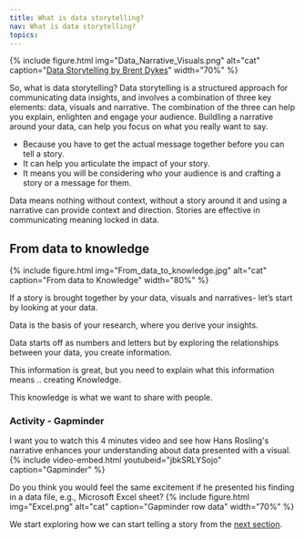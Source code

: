 ```yaml
---
title: What is data storytelling?
nav: What is data storytelling?
topics: 
---
```


{% include figure.html img="Data_Narrative_Visuals.png" alt="cat" caption="[Data Storytelling by Brent Dykes](https://www.forbes.com/sites/brentdykes/2016/03/31/data-storytelling-the-essential-data-science-skill-everyone-needs/?sh=17e9ede252ad)" width="70%" %}

So, what is data storytelling? Data storytelling is a structured approach for communicating data insights, and involves a combination of three key elements: data, visuals and narrative. The combination of the three can help you explain, enlighten and engage your audience.
Buildling a narrative around your data, can help you focus on what you really want to say.
- Because you have to get the actual message together before you can tell a story.
- It can help you articulate the impact of your story.
- It means you will be considering who your audience is and crafting a story or a message for them.

Data means nothing without context, without a story around it and using a narrative can provide context and direction.
Stories are effective in communicating meaning locked in data.

## From data to knowledge
{% include figure.html img="From_data_to_knowledge.jpg" alt="cat" caption="From data to Knowledge" width="80%" %}


If a story is brought together by your data, visuals and narratives- let’s start by looking at your data.  

Data is the basis of your research, where you derive your insights.  

Data starts off as numbers and letters but by exploring the relationships between your data, you create information.  

This information is great, but you need to explain what this information means .. creating Knowledge.  

This knowledge is what we want to share with people. 

### Activity - Gapminder

I want you to watch this 4 minutes video and see how Hans Rosling's narrative enhances your understanding about data presented with a visual. 
{% include video-embed.html youtubeid="jbkSRLYSojo" caption="Gapminder" %}


Do you think you would feel the same excitement if he presented his finding in a data file, e.g., Microsoft Excel sheet?
{% include figure.html img="Excel.png" alt="cat" caption="Gapminder row data" width="70%" %}


We start exploring how we can start telling a story from the [next section](https://masamiy.github.io/content/1-Start_telling_story.html).
